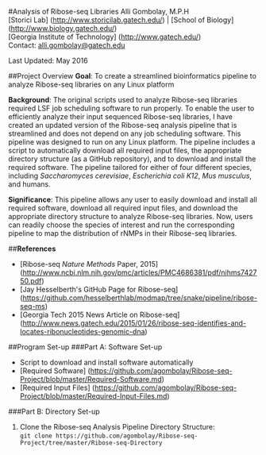 #Analysis of Ribose-seq Libraries
Alli Gombolay, M.P.H  
[Storici Lab] (http://www.storicilab.gatech.edu/) | [School of Biology] (http://www.biology.gatech.edu/)  
[Georgia Institute of Technology] (http://www.gatech.edu/)  
Contact: alli.gombolay@gatech.edu

Last Updated: May 2016  

##Project Overview
**Goal**: To create a streamlined bioinformatics pipeline to analyze Ribose-seq libraries on any Linux platform

**Background**: The original scripts used to analyze Ribose-seq libraries required LSF job scheduling software to run properly.  To enable the user to efficiently analyze their input sequenced Ribose-seq libraries, I have created an updated version of the Ribose-seq analysis pipeline that is streamlined and does not depend on any job scheduling software.  This pipeline was designed to run on any Linux platform.  The pipeline includes a script to automatically download all required input files, the appropriate directory structure (as a GitHub repository), and to download and install the required software. The pipeline tailored for either of four different species, including *Saccharomyces cerevisiae*, *Escherichia coli K12*, *Mus musculus*, and humans.

**Significance**: This pipeline allows any user to easily download and install all required software, download all required input files, and download the appropriate directory structure to analyze Ribose-seq libraries.  Now, users can readily choose the species of interest and run the corresponding pipeline to map the distribution of rNMPs in their Ribose-seq libraries.  

##**References**  
* [Ribose-seq *Nature Methods* Paper, 2015]
(http://www.ncbi.nlm.nih.gov/pmc/articles/PMC4686381/pdf/nihms742750.pdf)  
* [Jay Hesselberth's GitHub Page for Ribose-seq]
(https://github.com/hesselberthlab/modmap/tree/snake/pipeline/ribose-seq-ms)
* [Georgia Tech 2015 News Article on Ribose-seq]
(http://www.news.gatech.edu/2015/01/26/ribose-seq-identifies-and-locates-ribonucleotides-genomic-dna)

##Program Set-up
###Part A: Software Set-up  
* Script to download and install software automatically
* [Required Software] (https://github.com/agombolay/Ribose-seq-Project/blob/master/Required-Software.md)
* [Required Input Files] (https://github.com/agombolay/Ribose-seq-Project/blob/master/Required-Input-Files.md)

###Part B: Directory Set-up  
1. Clone the Ribose-seq Analysis Pipeline Directory Structure:  
```git clone https://github.com/agombolay/Ribose-seq-Project/tree/master/Ribose-seq-Directory```
